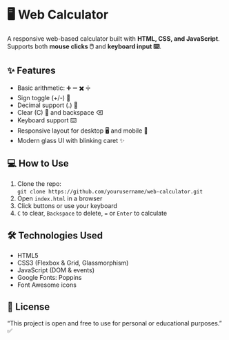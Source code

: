 <!DOCTYPE html>
<html lang="en">
<head>
    <meta charset="UTF-8">
    <meta name="viewport" content="width=device-width, initial-scale=1.0">
</head>
<body>
    <h1>🖥️ Web Calculator</h1>
    <p>A responsive web-based calculator built with <strong>HTML, CSS, and JavaScript</strong>.  
    Supports both <strong>mouse clicks 🖱️</strong> and <strong>keyboard input ⌨️</strong>.</p>

<h2>✨ Features</h2>
    <ul>
        <li>Basic arithmetic: ➕ ➖ ✖️ ➗</li>
        <li>Sign toggle (+/-) 🔄</li>
        <li>Decimal support (.) 🔢</li>
        <li>Clear (C) 🧹 and backspace ⌫</li>
        <li>Keyboard support ⌨️</li>
        <li>Responsive layout for desktop 🖥️ and mobile 📱</li>
        <li>Modern glass UI with blinking caret ✨</li>
    </ul>

<h2>💻 How to Use</h2>
    <ol>
        <li>Clone the repo:
            <br><code>git clone https://github.com/yourusername/web-calculator.git</code>
        </li>
        <li>Open <code>index.html</code> in a browser</li>
        <li>Click buttons or use your keyboard</li>
        <li><code>C</code> to clear, <code>Backspace</code> to delete, <code>=</code> or <code>Enter</code> to calculate</li>
    </ol>

<h2>🛠️ Technologies Used</h2>
    <ul>
        <li>HTML5</li>
        <li>CSS3 (Flexbox & Grid, Glassmorphism)</li>
        <li>JavaScript (DOM & events)</li>
        <li>Google Fonts: Poppins</li>
        <li>Font Awesome icons</li>
    </ul>

<h2>📌 License</h2>
    <p>“This project is open and free to use for personal or educational purposes.” ✅</p>

</body>
</html>
